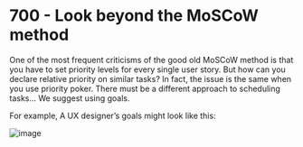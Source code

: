 # 700 - Look beyond the MoSCoW method

One of the most frequent criticisms of the good old MoSCoW method is that you have to set priority levels for every single user story. But how can you declare relative priority on similar tasks? In fact, the issue is the same when you use priority poker. There must be a different approach to scheduling tasks... We suggest using goals.

For example, A UX designerʼs goals might look like this:

![image](https://github.com/user-attachments/assets/93d1765a-4695-47ca-bd05-8e6d160b1f43)

